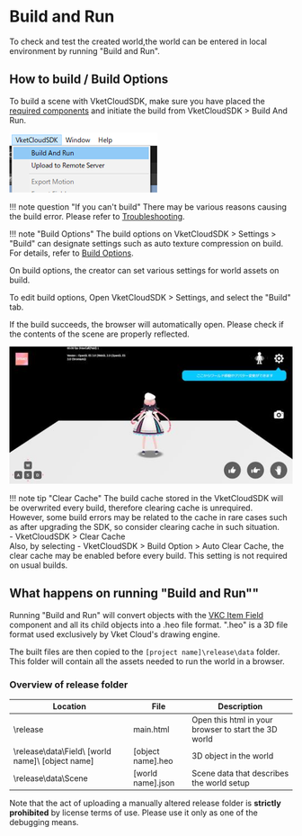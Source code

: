 # Build and Run

To check and test the created world,the world can be entered in local environment by running "Build and Run".

## How to build / Build Options

To build a scene with VketCloudSDK, make sure you have placed the [required components](WorldBasicComponents.md) and initiate the build from VketCloudSDK > Build And Run.
  
![BuildAndRun](img/BuildAndRun.jpg)

!!! note question "If you can't build"
     There may be various reasons causing the build error. Please refer to [Troubleshooting](../troubleshooting/BuildError.md).

!!! note "Build Options"
    The build options on VketCloudSDK > Settings > "Build" can designate settings such as auto texture compression on build.<br>
    For details, refer to [Build Options](../WorldEditingTips/BuildOptions.md).

On build options, the creator can set various settings for world assets on build.

To edit build options, Open VketCloudSDK > Settings, and select the "Build" tab.

If the build succeeds, the browser will automatically open. Please check if the contents of the scene are properly reflected.

![BuildAndRun](img/buildsuccess.jpg)

!!! note tip "Clear Cache"
    The build cache stored in the VketCloudSDK will be overwrited every build, therefore clearing cache is unrequired.<br>
    However, some build errors may be related to the cache in rare cases such as after upgrading the SDK, so consider clearing cache in such situation.<br>
    - VketCloudSDK > Clear Cache<br>
    Also, by selecting - VketCloudSDK > Build Option > Auto Clear Cache, the clear cache may be enabled before every build. This setting is not required on usual builds.

## What happens on running "Build and Run""

Running "Build and Run" will convert objects with the [VKC Item Field](../VKCComponents/VKCItemField.md) component and all its child objects into a .heo file format. ".heo" is a 3D file format used exclusively by Vket Cloud's drawing engine.

The built files are then copied to the `[project name]\release\data` folder. This folder will contain all the assets needed to run the world in a browser.

### Overview of release folder  

|  Location  |  File  |  Description  |
| ---- | ---- | ---- |
|  \release  |  main.html  |  Open this html in your browser to start the 3D world  |
|  \release\data\Field\ [world name]\ [object name]  |  [object name].heo  |  3D object in the world  |
|  \release\data\Scene  |  [world name].json  |  Scene data that describes the world setup  |

Note that the act of uploading a manually altered release folder is **strictly prohibited** by license terms of use. Please use it only as one of the debugging means.
